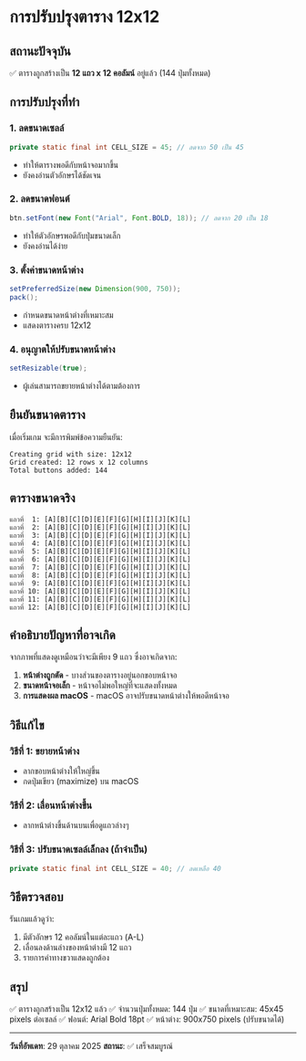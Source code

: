 # การปรับปรุงตาราง 12x12

## สถานะปัจจุบัน
✅ ตารางถูกสร้างเป็น **12 แถว x 12 คอลัมน์** อยู่แล้ว (144 ปุ่มทั้งหมด)

## การปรับปรุงที่ทำ

### 1. ลดขนาดเซลล์
```java
private static final int CELL_SIZE = 45; // ลดจาก 50 เป็น 45
```
- ทำให้ตารางพอดีกับหน้าจอมากขึ้น
- ยังคงอ่านตัวอักษรได้ชัดเจน

### 2. ลดขนาดฟอนต์
```java
btn.setFont(new Font("Arial", Font.BOLD, 18)); // ลดจาก 20 เป็น 18
```
- ทำให้ตัวอักษรพอดีกับปุ่มขนาดเล็ก
- ยังคงอ่านได้ง่าย

### 3. ตั้งค่าขนาดหน้าต่าง
```java
setPreferredSize(new Dimension(900, 750));
pack();
```
- กำหนดขนาดหน้าต่างที่เหมาะสม
- แสดงตารางครบ 12x12

### 4. อนุญาตให้ปรับขนาดหน้าต่าง
```java
setResizable(true);
```
- ผู้เล่นสามารถขยายหน้าต่างได้ตามต้องการ

## ยืนยันขนาดตาราง

เมื่อเริ่มเกม จะมีการพิมพ์ข้อความยืนยัน:
```
Creating grid with size: 12x12
Grid created: 12 rows x 12 columns
Total buttons added: 144
```

## ตารางขนาดจริง

```
แถวที่  1: [A][B][C][D][E][F][G][H][I][J][K][L]
แถวที่  2: [A][B][C][D][E][F][G][H][I][J][K][L]
แถวที่  3: [A][B][C][D][E][F][G][H][I][J][K][L]
แถวที่  4: [A][B][C][D][E][F][G][H][I][J][K][L]
แถวที่  5: [A][B][C][D][E][F][G][H][I][J][K][L]
แถวที่  6: [A][B][C][D][E][F][G][H][I][J][K][L]
แถวที่  7: [A][B][C][D][E][F][G][H][I][J][K][L]
แถวที่  8: [A][B][C][D][E][F][G][H][I][J][K][L]
แถวที่  9: [A][B][C][D][E][F][G][H][I][J][K][L]
แถวที่ 10: [A][B][C][D][E][F][G][H][I][J][K][L]
แถวที่ 11: [A][B][C][D][E][F][G][H][I][J][K][L]
แถวที่ 12: [A][B][C][D][E][F][G][H][I][J][K][L]
```

## คำอธิบายปัญหาที่อาจเกิด

จากภาพที่แสดงดูเหมือนว่าจะมีเพียง 9 แถว ซึ่งอาจเกิดจาก:

1. **หน้าต่างถูกตัด** - บางส่วนของตารางอยู่นอกขอบหน้าจอ
2. **ขนาดหน้าจอเล็ก** - หน้าจอไม่พอใหญ่ที่จะแสดงทั้งหมด
3. **การแสดงผล macOS** - macOS อาจปรับขนาดหน้าต่างให้พอดีหน้าจอ

## วิธีแก้ไข

### วิธีที่ 1: ขยายหน้าต่าง
- ลากขอบหน้าต่างให้ใหญ่ขึ้น
- กดปุ่มเขียว (maximize) บน macOS

### วิธีที่ 2: เลื่อนหน้าต่างขึ้น
- ลากหน้าต่างขึ้นด้านบนเพื่อดูแถวล่างๆ

### วิธีที่ 3: ปรับขนาดเซลล์เล็กลง (ถ้าจำเป็น)
```java
private static final int CELL_SIZE = 40; // ลดเหลือ 40
```

## วิธีตรวจสอบ

รันเกมแล้วดูว่า:
1. มีตัวอักษร 12 คอลัมน์ในแต่ละแถว (A-L)
2. เลื่อนลงด้านล่างของหน้าต่างมี 12 แถว
3. รายการคำทางขวาแสดงถูกต้อง

## สรุป

✅ ตารางถูกสร้างเป็น 12x12 แล้ว
✅ จำนวนปุ่มทั้งหมด: 144 ปุ่ม
✅ ขนาดที่เหมาะสม: 45x45 pixels ต่อเซลล์
✅ ฟอนต์: Arial Bold 18pt
✅ หน้าต่าง: 900x750 pixels (ปรับขนาดได้)

---
**วันที่อัพเดท**: 29 ตุลาคม 2025
**สถานะ**: ✅ เสร็จสมบูรณ์
